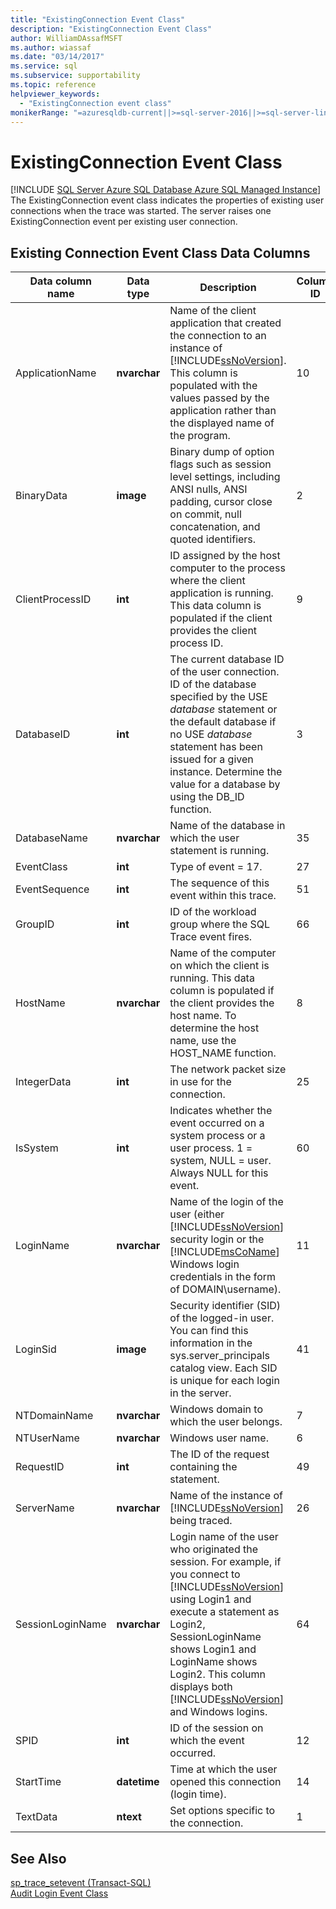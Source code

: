 ```yaml
---
title: "ExistingConnection Event Class"
description: "ExistingConnection Event Class"
author: WilliamDAssafMSFT
ms.author: wiassaf
ms.date: "03/14/2017"
ms.service: sql
ms.subservice: supportability
ms.topic: reference
helpviewer_keywords:
  - "ExistingConnection event class"
monikerRange: "=azuresqldb-current||>=sql-server-2016||>=sql-server-linux-2017||=azuresqldb-mi-current"
---
```

# ExistingConnection Event Class
[!INCLUDE [SQL Server Azure SQL Database Azure SQL Managed Instance](../../includes/applies-to-version/sql-asdb-asdbmi.md)]
  The ExistingConnection event class indicates the properties of existing user connections when the trace was started. The server raises one ExistingConnection event per existing user connection.  
  
## Existing Connection Event Class Data Columns  
  
|Data column name|Data type|Description|Column ID|Filterable|  
|----------------------|---------------|-----------------|---------------|----------------|  
|ApplicationName|**nvarchar**|Name of the client application that created the connection to an instance of [!INCLUDE[ssNoVersion](../../includes/ssnoversion-md.md)]. This column is populated with the values passed by the application rather than the displayed name of the program.|10|Yes|  
|BinaryData|**image**|Binary dump of option flags such as session level settings, including ANSI nulls, ANSI padding, cursor close on commit, null concatenation, and quoted identifiers.|2|Yes|  
|ClientProcessID|**int**|ID assigned by the host computer to the process where the client application is running. This data column is populated if the client provides the client process ID.|9|Yes|  
|DatabaseID|**int**|The current database ID of the user connection. ID of the database specified by the USE *database* statement or the default database if no USE *database* statement has been issued for a given instance. Determine the value for a database by using the DB_ID function.|3|Yes|  
|DatabaseName|**nvarchar**|Name of the database in which the user statement is running.|35|Yes|  
|EventClass|**int**|Type of event = 17.|27|No|  
|EventSequence|**int**|The sequence of this event within this trace.|51|No|  
|GroupID|**int**|ID of the workload group where the SQL Trace event fires.|66|Yes|  
|HostName|**nvarchar**|Name of the computer on which the client is running. This data column is populated if the client provides the host name. To determine the host name, use the HOST_NAME function.|8|Yes|  
|IntegerData|**int**|The network packet size in use for the connection.|25|Yes|  
|IsSystem|**int**|Indicates whether the event occurred on a system process or a user process. 1 = system, NULL = user. Always NULL for this event.|60|Yes|  
|LoginName|**nvarchar**|Name of the login of the user (either [!INCLUDE[ssNoVersion](../../includes/ssnoversion-md.md)] security login or the [!INCLUDE[msCoName](../../includes/msconame-md.md)] Windows login credentials in the form of DOMAIN\username).|11|Yes|  
|LoginSid|**image**|Security identifier (SID) of the logged-in user. You can find this information in the sys.server_principals catalog view. Each SID is unique for each login in the server.|41|Yes|  
|NTDomainName|**nvarchar**|Windows domain to which the user belongs.|7|Yes|  
|NTUserName|**nvarchar**|Windows user name.|6|Yes|  
|RequestID|**int**|The ID of the request containing the statement.|49|Yes|  
|ServerName|**nvarchar**|Name of the instance of [!INCLUDE[ssNoVersion](../../includes/ssnoversion-md.md)] being traced.|26|No|  
|SessionLoginName|**nvarchar**|Login name of the user who originated the session. For example, if you connect to [!INCLUDE[ssNoVersion](../../includes/ssnoversion-md.md)] using Login1 and execute a statement as Login2, SessionLoginName shows Login1 and LoginName shows Login2. This column displays both [!INCLUDE[ssNoVersion](../../includes/ssnoversion-md.md)] and Windows logins.|64|Yes|  
|SPID|**int**|ID of the session on which the event occurred.|12|Yes|  
|StartTime|**datetime**|Time at which the user opened this connection (login time).|14|Yes|  
|TextData|**ntext**|Set options specific to the connection.|1|Yes|  
  
## See Also  
 [sp_trace_setevent &#40;Transact-SQL&#41;](../../relational-databases/system-stored-procedures/sp-trace-setevent-transact-sql.md)   
 [Audit Login Event Class](../../relational-databases/event-classes/audit-login-event-class.md)  
  
  
